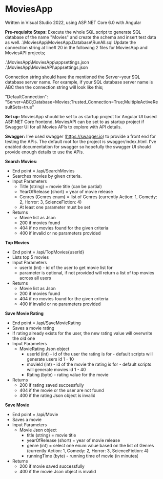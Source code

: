 # MoviesApp

Written in Visual Studio 2022, using ASP.NET Core 6.0 with Angular

**Pre-requisite Steps:**
Execute the whole SQL script to generate SQL database of the name "Movies" and create the schema and insert test data as well. .\MoviesApp\MoviesApp.Database\RunAll.sql
Update the connection string at line# 20 in the following 2 files for MoviesApp and MoviesAPI projects;

.\MoviesApp\MoviesApp\appsettings.json
.\MoviesApp\MoviesAPI\appsettings.json

Connection string should have the mentioned the Server=your SQL database server name. For example, if your SQL database server name is ABC then the connection string will look like this;

"DefaultConnection": "Server=ABC;Database=Movies;Trusted_Connection=True;MultipleActiveResultSets=true"


**Set up:**
MoviesApp should be set to as startup project for Angular UI based ASP.NET Core frontend.
MoviesAPI can be set to as startup project if Swagger UI for all Movies APIs to explore with API details.


**Swagger:**
I've used swagger (https://swagger.io) to provide a front end for testing the APIs. The default root for the project is swagger/index.html. I've enabled documentation for swagger so hopefully the swagger UI should provide enough details to use the APIs.

**Search Movies:**
 - End point = /api/SearchMovies
 - Searches movies by given criteria.
 - Input Parameters
	 - Title (string) = movie title (can be partial)
	 - YearOfRelease (short) = year of movie release
	 - Genres (Genres enum) = list of Genres (currently Action: 1, Comedy: 2, Horror: 3, ScienceFiction: 4)
	 - At least one parameter must be set
 - Returns
	 - Movie list as Json
	 - 200 if movies found
	 - 404 if no movies found for the given criteria
	 - 400 if invalid or no parameters provided

**Top Movies**
 - End point = /api/TopMovies{userId}
 - Lists top 5 movies
 - Input Parameters
	 - userId (int) - id of the user to get movie list for
	 - parameter is optional, if not provided will return a list of top movies across all users
 - Returns
 	 - Movie list as Json
	 - 200 if movies found
	 - 404 if no movies found for the given criteria
	 - 400 if invalid or no parameters provided

**Save Movie Rating**
 - End point = /api/SaveMovieRating
 - Saves a movie rating
 - If rating already exists for the user, the new rating value will overwrite the old one
 - Input Parameters
	 - MovieRating Json object
		 - userId (int) - id of the user the rating is for - default scripts will generate users id 1 - 10
		 - movieId (int) - id of the movie the rating is for - default scripts will generate movies id 1 - 40
		 - Rating (byte) - rating value for the movie
 - Returns
	 - 200 if rating saved successfully
	 - 404 if the movie or the user are not found
	 - 400 if the rating Json object is invalid

**Save Movie**
 - End point = /api/Movie
 - Saves a movie
 - Input Parameters
	 - Movie Json object
		 - title (string) = movie title
		 - yearOfRelease (short) = year of movie release
		 - genre (int) = select one enum value based on the list of Genres (currently Action: 1, Comedy: 2, Horror: 3, ScienceFiction: 4)
		 - runningTime (byte) - running time of movie (in minutes)
 - Returns
	 - 200 if movie saved successfully
	 - 400 if the movie Json object is invalid
